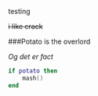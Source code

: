testing

~~i like crack~~

###Potato is the overlord

_Og det er fact_

```lua
if potato then
    mash()
end
```

